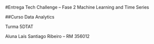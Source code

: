 #Entrega Tech Challenge – Fase 2 Machine Learning and Time Series

##Curso Data Analytics

Turma 5DTAT

Aluna Laís Santiago Ribeiro – RM 356012

